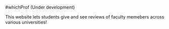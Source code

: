 #whichProf (Under development)

This website lets students give and see reviews of faculty memebers across various universities!
